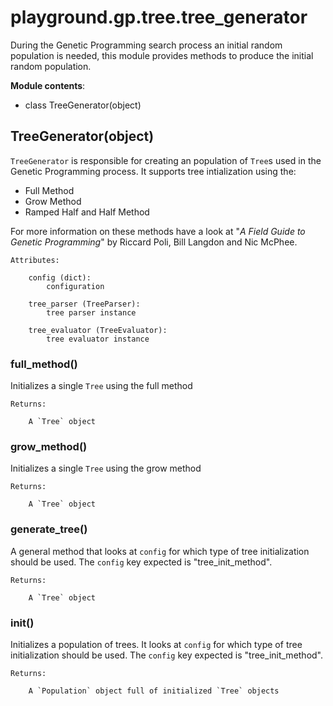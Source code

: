 # playground.gp.tree.tree_generator
During the Genetic Programming search process an initial random population is
needed, this module provides methods to produce the initial random population.

**Module contents**:

- class TreeGenerator(object)


## TreeGenerator(object)
`TreeGenerator` is responsible for creating an population of `Tree`s used in
the Genetic Programming process. It supports tree intialization using the:

- Full Method
- Grow Method
- Ramped Half and Half Method

For more information on these methods have a look at "_A Field Guide to
Genetic Programming_" by Riccard Poli, Bill Langdon and Nic McPhee.

    Attributes:

        config (dict):
            configuration

        tree_parser (TreeParser):
            tree parser instance

        tree_evaluator (TreeEvaluator):
            tree evaluator instance


### full_method()
Initializes a single `Tree` using the full method

    Returns:

        A `Tree` object


### grow_method()
Initializes a single `Tree` using the grow method

    Returns:

        A `Tree` object


### generate_tree()
A general method that looks at `config` for which type of tree initialization
should be used. The `config` key expected is "tree_init_method".

    Returns:

        A `Tree` object


### init()
Initializes a population of trees. It looks at `config` for which type of tree
initialization should be used. The `config` key expected is "tree_init_method".

    Returns:

        A `Population` object full of initialized `Tree` objects



